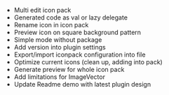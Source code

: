 - Multi edit icon pack
- Generated code as val or lazy delegate
- Rename icon in icon pack
- Preview icon on square background pattern
- Simple mode without package
- Add version into plugin settings
- Export/import iconpack configuration into file
- Optimize current icons (clean up, adding into pack)
- Generate preview for whole icon pack
- Add limitations for ImageVector
- Update Readme demo with latest plugin design
